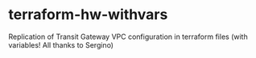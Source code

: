 # terraform-hw-withvars
Replication of Transit Gateway VPC configuration in terraform files (with variables! All thanks to Sergino)
